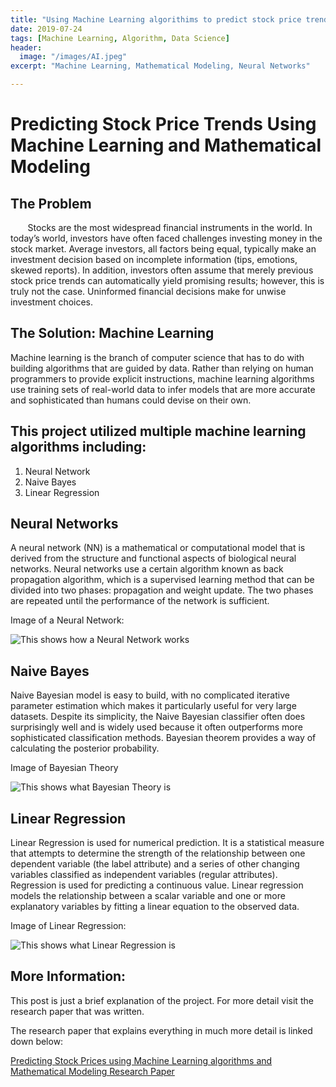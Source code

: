 ```yaml
---
title: "Using Machine Learning algorithims to predict stock price trends"
date: 2019-07-24
tags: [Machine Learning, Algorithm, Data Science]
header:
  image: "/images/AI.jpeg"
excerpt: "Machine Learning, Mathematical Modeling, Neural Networks"

---
```



#   Predicting Stock Price Trends Using Machine Learning and Mathematical Modeling

##   The Problem
&nbsp;&nbsp;&nbsp;&nbsp;&nbsp;&nbsp; Stocks are the most widespread financial instruments in the world. In today’s world, investors have often faced challenges investing money in the stock market. Average investors, all factors being equal, typically make an investment decision based on incomplete information (tips, emotions, skewed reports). In addition, investors often assume that merely previous stock price trends can automatically yield promising results; however, this is truly not the case. Uninformed financial decisions make for unwise investment choices.

##    The Solution: Machine Learning
Machine learning is the branch of computer science that has to do with building algorithms that are guided by data. Rather than relying on human programmers to provide explicit instructions, machine learning algorithms use training sets of real-world data to infer models that are more accurate and sophisticated than humans could devise on their own.

##    This project utilized multiple machine learning algorithms including:
  1. Neural Network
  2. Naive Bayes
  3. Linear Regression

## Neural Networks

A neural network (NN) is a mathematical or computational model that is derived from the structure and functional aspects of biological neural networks. Neural networks use a certain algorithm known as back propagation algorithm, which is a supervised learning method that can be divided into two phases: propagation and weight update. The two phases are repeated until the performance of the network is sufficient.

Image of a Neural Network:

<img src="{{ site.url }}{{ site.baseurl }}/images/NN.png" alt="This shows how a Neural Network works">

## Naive Bayes

Naive Bayesian model is easy to build, with no complicated iterative parameter estimation which makes it particularly useful for very large datasets. Despite its simplicity, the Naive Bayesian classifier often does surprisingly well and is widely used because it often outperforms more sophisticated classification methods. Bayesian theorem provides a way of calculating the posterior probability.

Image of Bayesian Theory

<img src="{{ site.url }}{{ site.baseurl }}/images/bayes.png" alt="This shows what Bayesian Theory is">

## Linear Regression

Linear Regression is used for numerical prediction. It is a statistical measure that attempts to determine the strength of the relationship between one dependent variable (the label attribute) and a series of other changing variables classified as independent variables (regular attributes). Regression is used for predicting a continuous value. Linear regression models the relationship between a scalar variable and one or more explanatory variables by fitting a linear equation to the observed data.

Image of Linear Regression:

<img src="{{ site.url }}{{ site.baseurl }}/images/LR.png" alt="This shows what Linear Regression is">

## More Information:

This post is just a brief explanation of the project. For more detail visit the research paper that was written.

The research paper that explains everything in much more detail is linked down below:

[Predicting Stock Prices using Machine Learning algorithms and Mathematical Modeling Research Paper](https://docs.google.com/document/d/1CH2NBqQ97SmrK-o2fUZSxCD8w3tXd9uhHxf5t3MG4to/edit?usp=sharing)
